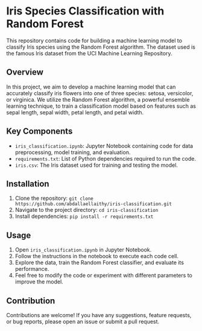 # Iris Species Classification with Random Forest

This repository contains code for building a machine learning model to classify Iris species using the Random Forest algorithm. The dataset used is the famous Iris dataset from the UCI Machine Learning Repository.

## Overview

In this project, we aim to develop a machine learning model that can accurately classify iris flowers into one of three species: setosa, versicolor, or virginica. We utilize the Random Forest algorithm, a powerful ensemble learning technique, to train a classification model based on features such as sepal length, sepal width, petal length, and petal width.

## Key Components

- `iris_classification.ipynb`: Jupyter Notebook containing code for data preprocessing, model training, and evaluation.
- `requirements.txt`: List of Python dependencies required to run the code.
- `iris.csv`: The Iris dataset used for training and testing the model.

## Installation

1. Clone the repository:
```git clone https://github.com/abdallaellaithy/iris-classification.git```
2. Navigate to the project directory:
```cd iris-classification```
3. Install dependencies:
```pip install -r requirements.txt```

## Usage

1. Open `iris_classification.ipynb` in Jupyter Notebook.
2. Follow the instructions in the notebook to execute each code cell.
3. Explore the data, train the Random Forest classifier, and evaluate its performance.
4. Feel free to modify the code or experiment with different parameters to improve the model.

## Contribution

Contributions are welcome! If you have any suggestions, feature requests, or bug reports, please open an issue or submit a pull request.

